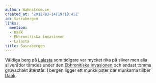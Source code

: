 ```yaml
---
author: Wahnstrom.se
created_at: '2012-03-14T19:18:45Z'
id: Sasrabergen
links:
  mention:
  - Daak
  - Ebhronitiska invasionen
  - Lalasta
title: Sasrabergen
---
```


Väldiga berg på [Lalasta] som tidigare var mycket rika på silver men alla silverådor tömdes under
den [Ebhronitiska invasionen] och endast tomma gruvschakt återstår. I bergen ligger ett munkkloster
där munkarna tillber [Daak].

  [Lalasta]: Lalasta
  [Ebhronitiska invasionen]: Ebhronitiska_invasionen
  [Daak]: Daak